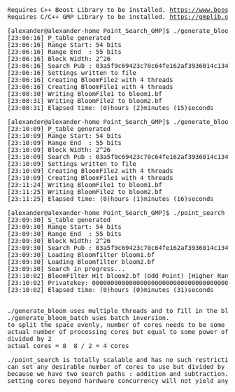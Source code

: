 <pre>
Requires C++ Boost Library to be installed. <a href="https://www.boost.org">https://www.boost.org</a>
Requires C/C++ GMP Library to be installed. <a href="https://gmplib.org">https://gmplib.org</a>
  
[alexander@alexander-home Point_Search_GMP]$ ./generate_bloom
[23:06:16] P_table generated
[23:06:16] Range Start: 54 bits
[23:06:16] Range End  : 55 bits
[23:06:16] Block Width: 2^26
[23:06:16] Search Pub : 03a5f9c69423c70c64fe162af3936014c1346978dccd681fa06a18edaa24e3f7d5
[23:06:16] Settings written to file
[23:06:16] Creating BloomFile2 with 4 threads
[23:06:16] Creating BloomFile1 with 4 threads
[23:08:30] Writing BloomFile1 to bloom1.bf
[23:08:31] Writing BloomFile2 to bloom2.bf
[23:08:31] Elapsed time: (0)hours (2)minutes (15)seconds

[alexander@alexander-home Point_Search_GMP]$ ./generate_bloom_batch
[23:10:09] P_table generated
[23:10:09] Range Start: 54 bits
[23:10:09] Range End  : 55 bits
[23:10:09] Block Width: 2^26
[23:10:09] Search Pub : 03a5f9c69423c70c64fe162af3936014c1346978dccd681fa06a18edaa24e3f7d5
[23:10:09] Settings written to file
[23:10:09] Creating BloomFile2 with 4 threads
[23:10:09] Creating BloomFile1 with 4 threads
[23:11:24] Writing BloomFile1 to bloom1.bf
[23:11:25] Writing BloomFile2 to bloom2.bf
[23:11:25] Elapsed time: (0)hours (1)minutes (16)seconds

[alexander@alexander-home Point_Search_GMP]$ ./point_search
[23:09:30] S_table generated
[23:09:30] Range Start: 54 bits
[23:09:30] Range End  : 55 bits
[23:09:30] Block Width: 2^26
[23:09:30] Search Pub : 03a5f9c69423c70c64fe162af3936014c1346978dccd681fa06a18edaa24e3f7d5
[23:09:30] Loading Bloomfilter bloom1.bf
[23:09:30] Loading Bloomfilter bloom2.bf
[23:09:30] Search in progress...
[23:10:02] BloomFilter Hit bloom2.bf (Odd Point) [Higher Range Half]
[23:10:02] Privatekey: 0000000000000000000000000000000000000000000000000069fb4a3e8205d5
[23:10:02] Elapsed time: (0)hours (0)minutes (31)seconds


./generate_bloom uses multiple threads and to fill in the bloomfilter binary.
./generate_bloom_batch uses batch inversion.
to split the space evenly, number of cores needs to be some power of two value.
actual number of processing cores but equal to some power of two value(2,4,8,16,32,64,...)
divided by 2
actual cores = 8  8 / 2 = 4 cores

./point_search is totally scalable and has no such restriction.
can set any desirable number of cores to use but divided by 2.
because we have two search paths : addition and subtraction.
setting cores beyond hardware concurrency will not yield any additional performance.

</pre>
